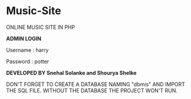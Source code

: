 # Music-Site
ONLINE MUSIC SITE IN PHP


**ADMIN LOGIN** 

Username : harry

Password : potter


**DEVELOPED BY Snehal Solanke and Shourya Shelke**

DON'T FORGET TO CREATE A DATABASE NAMING "dbmis" AND IMPORT THE SQL FILE.
WITHOUT THE DATABASE THE PROJECT WON'T RUN.
